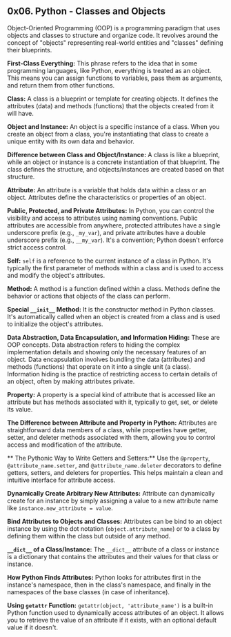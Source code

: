 ## 0x06. Python - Classes and Objects

Object-Oriented Programming (OOP) is a programming paradigm that uses objects and classes to structure and organize code. It revolves around the concept of "objects" representing real-world entities and "classes" defining their blueprints.


**First-Class Everything:** This phrase refers to the idea that in some programming languages, like Python, everything is treated as an object. This means you can assign functions to variables, pass them as arguments, and return them from other functions.

**Class:** A class is a blueprint or template for creating objects. It defines the attributes (data) and methods (functions) that the objects created from it will have.

**Object and Instance:** An object is a specific instance of a class. When you create an object from a class, you're instantiating that class to create a unique entity with its own data and behavior.

**Difference between Class and Object/Instance:** A class is like a blueprint, while an object or instance is a concrete instantiation of that blueprint. The class defines the structure, and objects/instances are created based on that structure.

**Attribute:** An attribute is a variable that holds data within a class or an object. Attributes define the characteristics or properties of an object.

**Public, Protected, and Private Attributes:** In Python, you can control the visibility and access to attributes using naming conventions. Public attributes are accessible from anywhere, protected attributes have a single underscore prefix (e.g., `_my_var`), and private attributes have a double underscore prefix (e.g., `__my_var`). It's a convention; Python doesn't enforce strict access control.

**Self:** `self` is a reference to the current instance of a class in Python. It's typically the first parameter of methods within a class and is used to access and modify the object's attributes.

**Method:** A method is a function defined within a class. Methods define the behavior or actions that objects of the class can perform.

**Special `__init__` Method:** It is the constructor method in Python classes. It's automatically called when an object is created from a class and is used to initialize the object's attributes.

**Data Abstraction, Data Encapsulation, and Information Hiding:** These are OOP concepts. Data abstraction refers to hiding the complex implementation details and showing only the necessary features of an object. Data encapsulation involves bundling the data (attributes) and methods (functions) that operate on it into a single unit (a class). Information hiding is the practice of restricting access to certain details of an object, often by making attributes private.

**Property:** A property is a special kind of attribute that is accessed like an attribute but has methods associated with it, typically to get, set, or delete its value.

**The Difference between Attribute and Property in Python:** Attributes are straightforward data members of a class, while properties have getter, setter, and deleter methods associated with them, allowing you to control access and modification of the attribute.

** The Pythonic Way to Write Getters and Setters:** Use the `@property`, `@attribute_name.setter`, and `@attribute_name.deleter` decorators to define getters, setters, and deleters for properties. This helps maintain a clean and intuitive interface for attribute access.

**Dynamically Create Arbitrary New Attributes:** Attribute can dynamically create for an instance by simply assigning a value to a new attribute name like `instance.new_attribute = value`.

**Bind Attributes to Objects and Classes:** Attributes can be bind to an object instance by using the dot notation (`object.attribute_name`) or to a class by defining them within the class but outside of any method.

**`__dict__` of a Class/Instance:** The `__dict__` attribute of a class or instance is a dictionary that contains the attributes and their values for that class or instance.

 **How Python Finds Attributes:** Python looks for attributes first in the instance's namespace, then in the class's namespace, and finally in the namespaces of the base classes (in case of inheritance).
 

**Using `getattr` Function:** `getattr(object, 'attribute_name')` is a built-in Python function used to dynamically access attributes of an object. It allows you to retrieve the value of an attribute if it exists, with an optional default value if it doesn't.